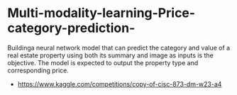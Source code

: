 # Multi-modality-learning-Price-category-prediction-
Buildinga neural network model that can predict the category and value of a real estate property using both its summary and image as inputs is the objective. The model is expected to output the property type and corresponding price.
- https://www.kaggle.com/competitions/copy-of-cisc-873-dm-w23-a4
